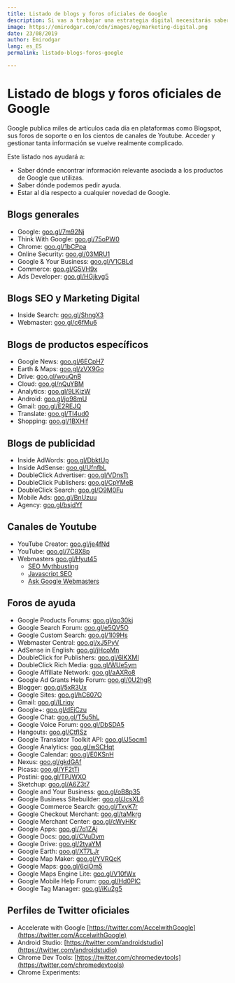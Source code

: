 ```yaml
---
title: Listado de blogs y foros oficiales de Google
description: Si vas a trabajar una estrategia digital necesitarás saber dónde encontrar toda la información relacionada con Google
image: https://emirodgar.com/cdn/images/og/marketing-digital.png
date: 23/08/2019
author: Emirodgar
lang: es_ES
permalink: listado-blogs-foros-google

---
```


# Listado de blogs y foros oficiales de Google

Google publica miles de artículos cada día en plataformas como Blogspot, sus foros de soporte o en los cientos de canales de Youtube. Acceder y gestionar tanta información se vuelve realmente complicado.

Este listado nos ayudará a:

 - Saber dónde encontrar información relevante asociada a los productos de Google que utilizas.
 - Saber dónde podemos pedir ayuda.
 - Estar al día respecto a cualquier novedad de Google.

## Blogs generales

- Google:  [goo.gl/7m92Nj](http://goo.gl/7m92Nj)
- Think With Google:  [goo.gl/75oPW0](http://goo.gl/75oPW0)
- Chrome:  [goo.gl/1bCPpa](http://goo.gl/1bCPpa)
- Online Security:  [goo.gl/03MRU1](http://goo.gl/03MRU1)
-   Google & Your Business:  [goo.gl/V1CBLd](http://goo.gl/V1CBLd)
-   Commerce:  [goo.gl/G5VH9x](http://goo.gl/G5VH9x)
-  Ads Developer: [goo.gl/HGjkyg5](https://googleadsdeveloper.blogspot.com/)

## Blogs SEO y Marketing Digital

-   Inside Search:  [goo.gl/ShngX3](http://goo.gl/ShngX3)
-   Webmaster:  [goo.gl/c6fMu6](http://goo.gl/c6fMu6)

## Blogs de productos específicos

-   Google News:  [goo.gl/6ECpH7](http://goo.gl/6ECpH7)
-   Earth & Maps:  [goo.gl/zVX9Go](http://goo.gl/zVX9Go)
-   Drive:  [goo.gl/wouQnB](http://goo.gl/wouQnB)
-   Cloud:  [goo.gl/nQuYBM](http://goo.gl/nQuYBM)
-   Analytics:  [goo.gl/9LKizW](http://goo.gl/9LKizW)
-   Android:  [goo.gl/jo98mU](http://goo.gl/jo98mU)
-  Gmail:  [goo.gl/E2REJQ](http://goo.gl/E2REJQ)
-   Translate:  [goo.gl/TI4ud0](http://goo.gl/TI4ud0)
-   Shopping:  [goo.gl/1BXHif](http://goo.gl/1BXHif)

## Blogs de publicidad

-   Inside AdWords:  [goo.gl/DbktUp](http://goo.gl/DbktUp)
-   Inside AdSense:  [goo.gl/UfnfbL](http://goo.gl/UfnfbL)
-   DoubleClick Advertiser:  [goo.gl/VDnsTt](http://goo.gl/VDnsTt)
-   DoubleClick Publishers:  [goo.gl/CpYMeB](http://goo.gl/CpYMeB)
-   DoubleClick Search:  [goo.gl/O9M0Fu](http://goo.gl/O9M0Fu)
-   Mobile Ads:  [goo.gl/BnUzuu](http://goo.gl/BnUzuu)
-   Agency:  [goo.gl/bsjdYf](http://goo.gl/bsjdYf)

## Canales de Youtube

-   YouTube Creator:  [goo.gl/je4fNd](http://goo.gl/je4fNd)
-   YouTube:  [goo.gl/7C8X8p](http://goo.gl/7C8X8p)
- Webmasters [goo.gl/Hyut45](https://www.youtube.com/channel/UCWf2ZlNsCGDS89VBF_awNvA)
  - [SEO Mythbusting](https://www.youtube.com/watch?v=B3eysnid0Sk&list=PLKoqnv2vTMUN6lFDz6qMBsz7-Jm8YRV9H)
  - [Javascript SEO](https://www.youtube.com/watch?v=LXF8bM4g-J4&list=PLKoqnv2vTMUPOalM1zuWDP9OQl851WMM9)
  - [Ask Google Webmasters](https://www.youtube.com/watch?v=dOrOPDcGRO0&list=PLKoqnv2vTMUM9wKeb-Gvm8bgpFM72yiXw)

## Foros de ayuda

-   Google Products Forums:  [goo.gl/qo30kj](http://goo.gl/qo30kj)
-   Google Search Forum:  [goo.gl/e5QV5O](http://goo.gl/e5QV5O)
-   Google Custom Search:  [goo.gl/1l09Hs](http://goo.gl/1l09Hs)
-   Webmaster Central:  [goo.gl/xJ5PyV](http://goo.gl/xJ5PyV)
-   AdSense in English:  [goo.gl/jHcoMn](http://goo.gl/jHcoMn)
-   DoubleClick for Publishers:  [goo.gl/6IKXMI](http://goo.gl/6IKXMI)
-   DoubleClick Rich Media:  [goo.gl/WUe5ym](http://goo.gl/WUe5ym)
-   Google Affiliate Network:  [goo.gl/aAXRo8](http://goo.gl/aAXRo8)
-   Google Ad Grants Help Forum:  [goo.gl/0U2hgR](http://goo.gl/0U2hgR)
-   Blogger:  [goo.gl/5xR3Ux](http://goo.gl/5xR3Ux)
-   Google Sites:  [goo.gl/hC607O](http://goo.gl/hC607O)
-   Gmail:  [goo.gl/ILriqy](http://goo.gl/ILriqy)
-   Google+:  [goo.gl/dEjCzu](http://goo.gl/dEjCzu)
-   Google Chat:  [goo.gl/T5u5hL](http://goo.gl/T5u5hL)
-   Google Voice Forum:  [goo.gl/DbSDA5](http://goo.gl/DbSDA5)
-   Hangouts:  [goo.gl/CtfISz](http://goo.gl/CtfISz)
-   Google Translator Toolkit API:  [goo.gl/J5ocm1](http://goo.gl/J5ocm1)
-   Google Analytics:  [goo.gl/wSCHqt](http://goo.gl/wSCHqt)
-   Google Calendar:  [goo.gl/E0KSnH](http://goo.gl/E0KSnH)
-   Nexus:  [goo.gl/gkdGAf](http://goo.gl/gkdGAf)
-   Picasa:  [goo.gl/YF2tTi](http://goo.gl/YF2tTi)
-   Postini:  [goo.gl/TPJWXO](http://goo.gl/TPJWXO)
-   Sketchup:  [goo.gl/A6Z3t7](http://goo.gl/A6Z3t7)
-   Google and Your Business:  [goo.gl/oB8p35](http://goo.gl/oB8p35)
-   Google Business Sitebuilder:  [goo.gl/JcsXL6](http://goo.gl/JcsXL6)
-   Google Commerce Search:  [goo.gl/TxyK7r](http://goo.gl/TxyK7r)
-   Google Checkout Merchant:  [goo.gl/taMkrg](http://goo.gl/taMkrg)
-   Google Merchant Center:  [goo.gl/cWyHKr](http://goo.gl/cWyHKr)
-   Google Apps:  [goo.gl/7o1ZAj](http://goo.gl/7o1ZAj)
-   Google Docs:  [goo.gl/CVuDym](http://goo.gl/CVuDym)
-   Google Drive:  [goo.gl/2tyaYM](http://goo.gl/2tyaYM)
-   Google Earth:  [goo.gl/XT7LJr](http://goo.gl/XT7LJr)
-   Google Map Maker:  [goo.gl/YVRQcK](http://goo.gl/YVRQcK)
-   Google Maps:  [goo.gl/6ciOm5](http://goo.gl/6ciOm5)
-   Google Maps Engine Lite:  [goo.gl/V10fWx](http://goo.gl/V10fWx)
-   Google Mobile Help Forum:  [goo.gl/Hd0PlC](http://goo.gl/Hd0PlC)
-   Google Tag Manager:  [goo.gl/iKu2g5](http://goo.gl/iKu2g5)

## Perfiles de Twitter oficiales

- Accelerate with Google [https://twitter.com/AccelwithGoogle](https://twitter.com/AccelwithGoogle)
- Android Studio: [https://twitter.com/androidstudio](https://twitter.com/androidstudio)
- Chrome Dev Tools: [https://twitter.com/chromedevtools](https://twitter.com/chromedevtools)
- Chrome Experiments: 
<!--stackedit_data:
eyJoaXN0b3J5IjpbMjk3MDUxODddfQ==
-->